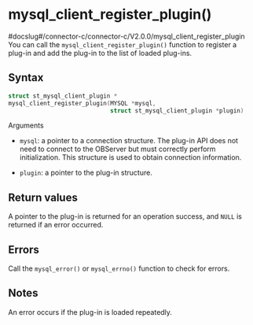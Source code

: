 mysql_client_register_plugin() 
===================================================
#docslug#/connector-c/connector-c/V2.0.0/mysql_client_register_plugin
You can call the `mysql_client_register_plugin()` function to register a plug-in and add the plug-in to the list of loaded plug-ins. 

Syntax 
---------------------------

```c
struct st_mysql_client_plugin *
mysql_client_register_plugin(MYSQL *mysql,
                             struct st_mysql_client_plugin *plugin)
```



Arguments

* `mysql`: a pointer to a connection structure. The plug-in API does not need to connect to the OBServer but must correctly perform initialization. This structure is used to obtain connection information.

  

* `plugin`: a pointer to the plug-in structure.

  




Return values 
----------------------------------

A pointer to the plug-in is returned for an operation success, and `NULL` is returned if an error occurred.

Errors 
---------------------------

Call the `mysql_error()` or `mysql_errno()` function to check for errors.

Notes 
--------------------------

An error occurs if the plug-in is loaded repeatedly.
